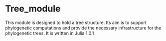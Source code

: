 # Tree_module

This module is designed to hold a tree structure. Its aim is to support
phylogenetic computations and provide the necessary infrastructure for the
phylogenetic trees. It is written in Julia 1.0.1
